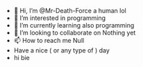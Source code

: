 - 👋 Hi, I’m @Mr-Death-Force a human lol
- 👀 I’m interested in programming
- 🌱 I’m currently learning also programming
- 💞️ I’m looking to collaborate on Nothing yet
- 📫 How to reach me Null
- Have a nice ( or any type of ) day
- hi bie
